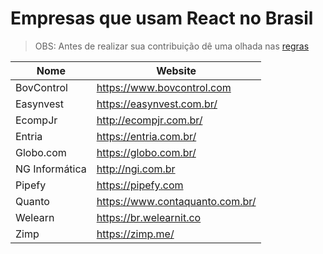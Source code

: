 # Empresas que usam React no Brasil

> OBS: Antes de realizar sua contribuição dê uma olhada nas [regras](https://github.com/react-brasil/empresas-que-usam-react-no-brasil/blob/master/CONTRIBUTING.md)

Nome | Website
------------ | -------
BovControl   | https://www.bovcontrol.com
Easynvest | https://easynvest.com.br/
EcompJr   | http://ecompjr.com.br/
Entria | https://entria.com.br/
Globo.com | https://globo.com.br/
NG Informática | http://ngi.com.br
Pipefy | https://pipefy.com
Quanto | https://www.contaquanto.com.br/
Welearn | https://br.welearnit.co
Zimp | https://zimp.me/
